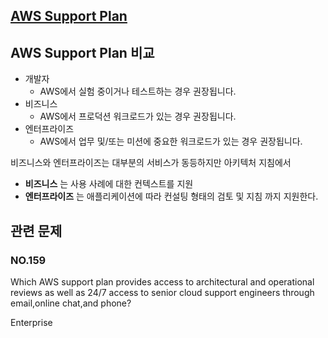 ## [AWS Support Plan](https://aws.amazon.com/ko/premiumsupport/plans/)

## AWS Support Plan 비교

   * 개발자
      * AWS에서 실험 중이거나 테스트하는 경우 권장됩니다.
   * 비즈니스
      * AWS에서 프로덕션 워크로드가 있는 경우 권장됩니다.
   * 엔터프라이즈
      * AWS에서 업무 및/또는 미션에 중요한 워크로드가 있는 경우 권장됩니다.

비즈니스와 엔터프라이즈는 대부분의 서비스가 동등하지만 아키텍처 지침에서

   * **비즈니스** 는 사용 사례에 대한 컨텍스트를 지원
   * **엔터프라이즈** 는 애플리케이션에 따라 컨설팅 형태의 검토 및 지침 까지 지원한다.

## 관련 문제

### NO.159 
Which AWS support plan provides access to architectural and operational reviews as well as 24/7 access to senior cloud support engineers through email,online chat,and phone?

Enterprise
